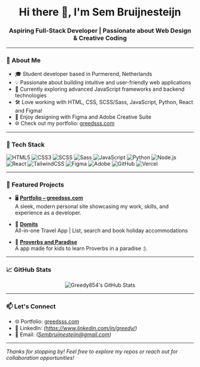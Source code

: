 <h1 align="center">Hi there 👋, I'm Sem
Bruijnesteijn </h1>
<h3 align="center">Aspiring Full-Stack Developer | Passionate about Web Design & Creative Coding</h3>

---

### 🚀 About Me

- 🎓 Student developer based in Purmerend, Netherlands  
- 💡 Passionate about building intuitive and user-friendly web applications  
- 🌱 Currently exploring advanced JavaScript frameworks and backend technologies  
- 🛠️ Love working with HTML, CSS, SCSS/Sass, JavaScript, Python, React and Figma!  
- 🎨 Enjoy designing with Figma and Adobe Creative Suite  
- 🌐 Check out my portfolio: [greedsss.com](https://greedsss.com)

---

### 🧰 Tech Stack

![HTML5](https://img.shields.io/badge/html5-%23E34F26.svg?style=for-the-badge&logo=html5&logoColor=white)
![CSS3](https://img.shields.io/badge/css3-%231572B6.svg?style=for-the-badge&logo=css3&logoColor=white)
![SCSS](https://img.shields.io/badge/scss-%23CD6799.svg?style=for-the-badge&logo=sass&logoColor=white)
![Sass](https://img.shields.io/badge/sass-%23CC6699.svg?style=for-the-badge&logo=sass&logoColor=white)
![JavaScript](https://img.shields.io/badge/javascript-%23323330.svg?style=for-the-badge&logo=javascript&logoColor=%23F7DF1E)
![Python](https://img.shields.io/badge/python-3670A0?style=for-the-badge&logo=python&logoColor=ffdd54)
![Node.js](https://img.shields.io/badge/node.js-6DA55F?style=for-the-badge&logo=node.js&logoColor=white)
![React](https://img.shields.io/badge/react-%2320232a.svg?style=for-the-badge&logo=react&logoColor=%2361DAFB)
![TailwindCSS](https://img.shields.io/badge/tailwindcss-%2338B2AC.svg?style=for-the-badge&logo=tailwind-css&logoColor=white)
![Figma](https://img.shields.io/badge/figma-%23F24E1E.svg?style=for-the-badge&logo=figma&logoColor=white)
![Adobe](https://img.shields.io/badge/adobe-%23FF0000.svg?style=for-the-badge&logo=adobe&logoColor=white)
![GitHub](https://img.shields.io/badge/github-%23121011.svg?style=for-the-badge&logo=github&logoColor=white)
![Vercel](https://img.shields.io/badge/vercel-%23000000.svg?style=for-the-badge&logo=vercel&logoColor=white)

---

### 📌 Featured Projects

- 🖥️ **[Portfolio – greedsss.com](https://greedsss.com)**  
  A sleek, modern personal site showcasing my work, skills, and experience as a developer.

- 📸 **[Domits](https://github.com/domits1)**  
 All-in-one Travel App | List, search and book holiday accommodations

- 🛒 **[Proverbs and Paradise](https://github.com/greedy854/spreekworden-gezegden)**  
 A app made for kids to learn Proverbs in a paradise :).

---

### 📈 GitHub Stats

<p align="center">
  <img src="https://github-readme-stats.vercel.app/api?username=greedy854&show_icons=true&theme=radical" alt="Greedy854's GitHub Stats" />
</p>

---

### 📫 Let's Connect

- 🌐 Portfolio: [greedsss.com](https://greedsss.com)
- 💼 LinkedIn: *(https://www.linkedin.com/in/greedy/)*
- 📧 Email: *(Sembruijnesteijn@gmail.com)*

---

*Thanks for stopping by! Feel free to explore my repos or reach out for collaboration opportunities!*
